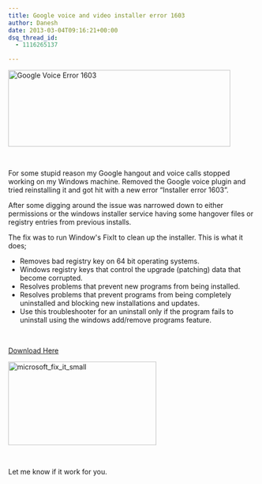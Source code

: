 ```yaml
---
title: Google voice and video installer error 1603
author: Danesh
date: 2013-03-04T09:16:21+00:00
dsq_thread_id:
  - 1116265137

---
```

[<img loading="lazy" class="alignnone size-medium wp-image-3132" alt="Google Voice Error 1603" src="/wp-content/uploads/2013/03/Google-voice-and-video-chat-Installer_2013-03-02_11-22-32-450x155.png" width="450" height="155" srcset="/wp-content/uploads/2013/03/Google-voice-and-video-chat-Installer_2013-03-02_11-22-32-450x155.png 450w, /wp-content/uploads/2013/03/Google-voice-and-video-chat-Installer_2013-03-02_11-22-32.png 456w" sizes="(max-width: 450px) 100vw, 450px" />][1]

&nbsp;

For some stupid reason my Google hangout and voice calls stopped working on my Windows machine. Removed the Google voice plugin and tried reinstalling it and got hit with a new error &#8220;Installer error 1603&#8221;.

After some digging around the issue was narrowed down to either permissions or the windows installer service having some hangover files or registry entries from previous installs.

The fix was to run Window's FixIt to clean up the installer. This is what it does;

  * Removes bad registry key on 64 bit operating systems.
  * Windows registry keys that control the upgrade (patching) data that become corrupted.
  * Resolves problems that prevent new programs from being installed.
  * Resolves problems that prevent programs from being completely uninstalled and blocking new installations and updates.
  * Use this troubleshooter for an uninstall only if the program fails to uninstall using the windows add/remove programs feature.

&nbsp;

<a title="Microsoft FixIt" href="http://support.microsoft.com/mats/Program_Install_and_Uninstall/" target="_blank" rel="noopener">Download Here</a>

[<img loading="lazy" class="alignnone size-full wp-image-3133" alt="microsoft_fix_it_small" src="/wp-content/uploads/2013/03/microsoft_fix_it_small.png" width="300" height="169" />][2]

&nbsp;

Let me know if it work for you.

 [1]: /wp-content/uploads/2013/03/Google-voice-and-video-chat-Installer_2013-03-02_11-22-32.png
 [2]: http://support.microsoft.com/mats/Program_Install_and_Uninstall/